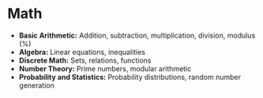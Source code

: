 # Math

- **Basic Arithmetic:** Addition, subtraction, multiplication, division, modulus (%)
- **Algebra:** Linear equations, inequalities
- **Discrete Math:** Sets, relations, functions
- **Number Theory:** Prime numbers, modular arithmetic
- **Probability and Statistics:** Probability distributions, random number generation
